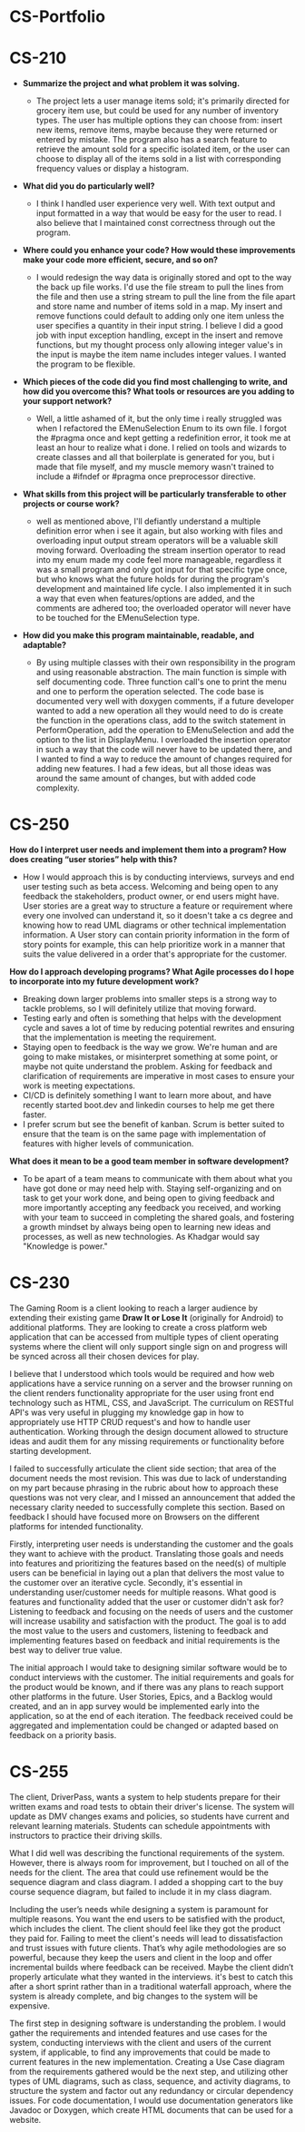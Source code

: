 # CS-Portfolio

# CS-210

- **Summarize the project and what problem it was solving.**
  - The project lets a user manage items sold; it's primarily directed for grocery item use, but could be used for any number of inventory types. The user has multiple options they can choose from: insert new items, remove items, maybe because they were returned or entered by mistake. The program also has a search feature to retrieve the amount sold for a specific isolated item, or the user can choose to display all of the items sold in a list with corresponding frequency values or display a histogram.

- **What did you do particularly well?**
    - I think I handled user experience very well. With text output and input formatted in a way that would be easy for the user to read. I also believe that I maintained const correctness through out the program. 
  
- **Where could you enhance your code? How would these improvements make your code more efficient, secure, and so on?**
    - I would redesign the way data is originally stored and opt to the way the back up file works. I'd use the file stream to pull the lines from the file
      and then use a string stream to pull the line from the file apart and store name and number of items sold in a map. My insert and remove functions could
      default to adding only one item unless the user specifies a quantity in their input string. I believe I did a good job with input exception handling, except in the insert and remove functions, but my thought process only allowing integer value's in the input is maybe the item name includes integer values. I wanted the program to be flexible.

- **Which pieces of the code did you find most challenging to write, and how did you overcome this? What tools or resources are you adding to your support network?**
    - Well, a little ashamed of it, but the only time i really struggled was when I refactored the EMenuSelection Enum to its own file. I forgot the #pragma once and kept getting a redefinition error, it took me at least an hour to realize what i done. I relied on tools and wizards to create classes and all that boilerplate is generated for you, but i made that file myself, and my muscle memory wasn't trained to include a #ifndef or #pragma once preprocessor directive.

- **What skills from this project will be particularly transferable to other projects or course work?**
    - well as mentioned above, I'll defiantly understand a multiple definition error when i see it again, but also working with files and overloading input output stream operators will be a valuable skill moving forward. Overloading the stream insertion operator to read into my enum made my code feel more manageable, regardless it was a small program and only got input for that specific type once, but who knows what the future holds for during the program's development and maintained life cycle. I also implemented it in such a way that even when features/options are added, and the comments are adhered too; the overloaded operator will never have to be touched for the EMenuSelection type.
  
- **How did you make this program maintainable, readable, and adaptable?**
    - By using multiple classes with their own responsibility in the program and using reasonable abstraction. The main function is simple with self documenting code. Three function call's one to print the menu and one to perform the operation selected. The code base is documented very well with doxygen comments, if a future developer wanted to add a new operation all they would need to do is create the function in the operations class, add to the switch statement in PerformOperation, add the operation to EMenuSelection and add the option to the list in DisplayMenu. I overloaded the insertion operator in such a way that the code will never have to be updated there, and I wanted to find a way to reduce the amount of changes required for adding new features. I had a few ideas, but all those ideas was around the same amount of changes, but with added code complexity.

# CS-250


**How do I interpret user needs and implement them into a program? How does creating “user stories” help with this?**

- How I would approach this is by conducting interviews, surveys and end user testing such as beta access. Welcoming and being open to any feedback the stakeholders, product owner, or end users might have. User stories are a great way to structure a feature or requirement where every one involved can understand it, so it doesn't take a cs degree and knowing how to read UML diagrams or other technical implementation information. A User story can contain priority information in the form of story points for example, this can help prioritize work in a manner that suits the value delivered in a order that's appropriate for the customer.

**How do I approach developing programs? What Agile processes do I hope to incorporate into my future development work?**

- Breaking down larger problems into smaller steps is a strong way to tackle problems, so I will definitely utilize that moving forward. 
- Testing early and often is something that helps with the development cycle and saves a lot of time by reducing potential rewrites and ensuring that the implementation is meeting the requirement. 
- Staying open to feedback is the way we grow. We're human and are going to make mistakes, or misinterpret something at some point, or maybe not quite understand the problem. Asking for feedback and clarification of requirements are imperative in most cases to ensure your work is meeting expectations.
- CI/CD is definitely something I want to learn more about, and have recently started boot.dev and linkedin courses to help me get there faster. 
- I prefer scrum but see the benefit of kanban. Scrum is better suited to ensure that the team is on the same page with implementation of features with higher levels of communication. 

**What does it mean to be a good team member in software development?**

- To be apart of a team means to communicate with them about what you have got done or may need help with. Staying self-organizing and on task to get your work done, and being open to giving feedback and more importantly accepting any feedback you received, and working with your team to succeed in completing the shared goals, and fostering a growth mindset by always being open to learning new ideas and processes, as well as new technologies. As Khadgar would say "Knowledge is power."

# CS-230

The Gaming Room is a client looking to reach a larger audience by extending their existing game **Draw It or Lose It** (originally for Android) to additional platforms. They are looking to create a cross platform web application that can be accessed from multiple types of client operating systems where the client will only support single sign on and progress will be synced across all their chosen devices for play. 

I believe that I understood which tools would be required and how web applications have a service running on a server and the browser running on the client renders functionality appropriate for the user using front end technology such as HTML, CSS, and JavaScript. The curriculum on RESTful API's was very useful in plugging my knowledge gap in how to appropriately use HTTP CRUD request's and how to handle user authentication. Working through the design document allowed to structure ideas and audit them for any missing requirements or functionality before starting development.

I failed to successfully articulate the client side section; that area of the document needs the most revision. This was due to lack of understanding on my part because phrasing in the rubric about how to approach these questions was not very clear, and I missed an announcement that added the necessary clarity needed to successfully complete this section. Based on feedback I should have focused more on Browsers on the different platforms for intended functionality.

Firstly, interpreting user needs is understanding the customer and the goals they want to achieve with the product. Translating those goals and needs into features and prioritizing the features based on the need(s) of multiple users can be beneficial in laying out a plan that delivers the most value to the customer over an iterative cycle. Secondly, it's essential in understanding user/customer needs for multiple reasons. What good is features and functionality added that the user or customer didn't ask for? Listening to feedback and focusing on the needs of users and the customer will increase usability and satisfaction with the product. The goal is to add the most value to the users and customers, listening to feedback and implementing features based on feedback and initial requirements is the best way to deliver true value.

The initial approach I would take to designing similar software would be to conduct interviews with the customer. The initial requirements and goals for the product would be known, and if there was any plans to reach support other platforms in the future. User Stories, Epics, and a Backlog would created, and an in app survey would be implemented early into the application, so at the end of each iteration. The feedback received could be aggregated and implementation could be changed or adapted based on feedback on a priority basis.

# CS-255

The client, DriverPass, wants a system to help students prepare for their written exams and road tests to obtain their driver's license. The system will update as DMV changes exams and policies, so students have current and relevant learning materials. Students can schedule appointments with instructors to practice their driving skills.

What I did well was describing the functional requirements of the system. However, there is always room for improvement, but I touched on all of the needs for the client. The area that could use refinement would be the sequence diagram and class diagram. I added a shopping cart to the buy course sequence diagram, but failed to include it in my class diagram.

Including the user’s needs while designing a system is paramount for multiple reasons. You want the end users to be satisfied with the product, which includes the client. The client should feel like they got the product they paid for. Failing to meet the client's needs will lead to dissatisfaction and trust issues with future clients. That’s why agile methodologies are so powerful, because they keep the users and client in the loop and offer incremental builds where feedback can be received. Maybe the client didn’t properly articulate what they wanted in the interviews. it's best to catch this after a short sprint rather than in a traditional waterfall approach, where the system is already complete, and big changes to the system will be expensive.

The first step in designing software is understanding the problem. I would gather the requirements and intended features and use cases for the system, conducting interviews with the client and users of the current system, if applicable, to find any improvements that could be made to current features in the new implementation. Creating a Use Case diagram from the requirements gathered would be the next step, and utilizing other types of UML diagrams, such as class, sequence, and activity diagrams, to structure the system and factor out any redundancy or circular dependency issues. For code documentation, I would use documentation generators like Javadoc or Doxygen, which create HTML documents that can be used for a website.
